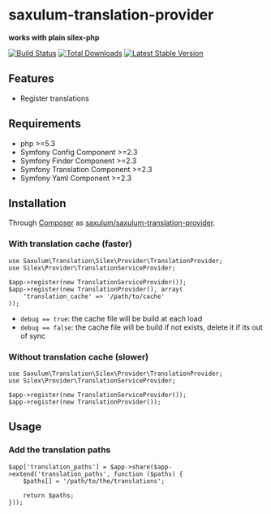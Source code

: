 saxulum-translation-provider
============================

**works with plain silex-php**

[![Build Status](https://api.travis-ci.org/saxulum/saxulum-translation-provider.png?branch=master)](https://travis-ci.org/saxulum/saxulum-translation-provider)
[![Total Downloads](https://poser.pugx.org/saxulum/saxulum-translation-provider/downloads.png)](https://packagist.org/packages/saxulum/saxulum-translation-provider)
[![Latest Stable Version](https://poser.pugx.org/saxulum/saxulum-translation-provider/v/stable.png)](https://packagist.org/packages/saxulum/saxulum-translation-provider)

Features
--------

* Register translations

Requirements
------------

* php >=5.3
* Symfony Config Component >=2.3
* Symfony Finder Component >=2.3
* Symfony Translation Component >=2.3
* Symfony Yaml Component >=2.3

Installation
------------

Through [Composer](http://getcomposer.org) as [saxulum/saxulum-translation-provider][1].

### With translation cache (faster)

```{.php}
use Saxulum\Translation\Silex\Provider\TranslationProvider;
use Silex\Provider\TranslationServiceProvider;

$app->register(new TranslationServiceProvider());
$app->register(new TranslationProvider(), array(
    'translation_cache' => '/path/to/cache'
));
```

* `debug == true`: the cache file will be build at each load
* `debug == false`: the cache file will be build if not exists, delete it if its out of sync

### Without translation cache (slower)

```{.php}
use Saxulum\Translation\Silex\Provider\TranslationProvider;
use Silex\Provider\TranslationServiceProvider;

$app->register(new TranslationServiceProvider());
$app->register(new TranslationProvider());
```
Usage
-----

### Add the translation paths

```{.php}
$app['translation_paths'] = $app->share($app->extend('translation_paths', function ($paths) {
    $paths[] = '/path/to/the/translations';

    return $paths;
}));
```

[1]: https://packagist.org/packages/saxulum/saxulum-translation-provider